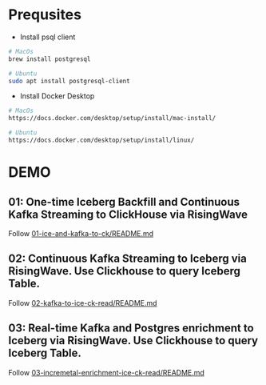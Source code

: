 # Prequsites
- Install psql client
```bash
# MacOs
brew install postgresql

# Ubuntu
sudo apt install postgresql-client
```

- Install Docker Desktop
```bash
# MacOs
https://docs.docker.com/desktop/setup/install/mac-install/

# Ubuntu
https://docs.docker.com/desktop/setup/install/linux/
```


# DEMO

## 01: One-time Iceberg Backfill and Continuous Kafka Streaming to ClickHouse via RisingWave
Follow [01-ice-and-kafka-to-ck/README.md](01-ice-and-kafka-to-ck/README.md)

## 02: Continuous Kafka Streaming to Iceberg via RisingWave. Use Clickhouse to query Iceberg Table.
Follow [02-kafka-to-ice-ck-read/README.md](02-kafka-to-ice-ck-read/README.md)

## 03: Real-time Kafka and Postgres enrichment to Iceberg via RisingWave. Use Clickhouse to query Iceberg Table.
Follow [03-incremetal-enrichment-ice-ck-read/README.md](03-incremetal-enrichment-ice-ck-read/README.md)
